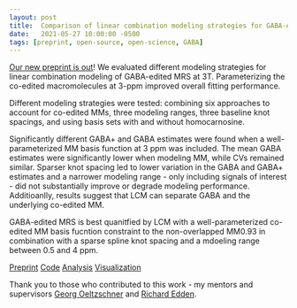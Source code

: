 ```yaml
---
layout: post
title:  Comparison of linear combination modeling strategies for GABA-edited MRS at 3T
date:   2021-05-27 10:00:00 -0500
tags: [preprint, open-source, open-science, GABA]
---
```


[Our new preprint is out](https://doi.org/10.1101/2021.05.26.445817)! We evaluated different modeling strategies for linear combination modeling of GABA-edited MRS at 3T. Parameterizing the co-edited macromolecules at 3-ppm improved overall fitting performance.

Different modeling strategies were tested: combining six approaches to account for co-edited MMs, three modeling ranges, three baseline knot spacings, and using basis sets with and without homocarnosine.

Significantly different GABA+ and GABA estimates were found when a well-parameterized MM basis function at 3 ppm was included. The mean GABA estimates were significantly lower when modeling MM, while CVs remained similar. Sparser knot spacing led to lower variation in the GABA and GABA+ estimates and a narrower modeling range - only including signals of interest - did not substantially improve or degrade modeling performance. Additioanlly, results suggest that LCM can separate GABA and the underlying co-edited MM.

GABA-edited MRS is best quanitfied by LCM with a well-parameterized co-edited MM basis fucntion constraint to the non-overlapped MM0.93 in combination with a sparse spline knot spacing and a mdoeling range between 0.5 and 4 ppm.

[Preprint](https://doi.org/10.1101/2021.05.26.445817)
[Code](https://osf.io/aqm8f/)
[Analysis](https://github.com/schorschinho/osprey)
[Visualization](https://github.com/HJZollner/SpecVis)					

Thank you to those who contributed to this work - my mentors and supervisors [Georg Oeltzschner](https://www.specfitlab.com/) and [Richard Edden](http://www.gabamrs.com/).
